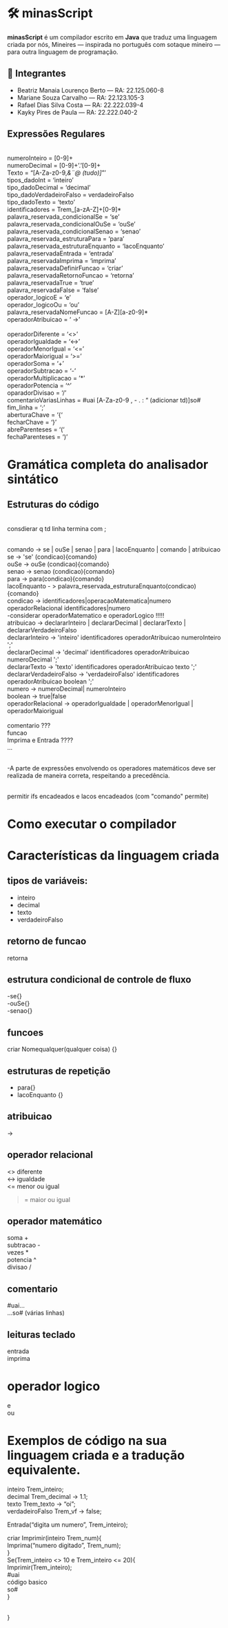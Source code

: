 # 🛠️ minasScript

**minasScript** é um compilador escrito em **Java** que traduz uma linguagem criada por nós, Mineires — inspirada no português com sotaque mineiro — para outra linguagem de programação.

## 👥 Integrantes

- Beatriz Manaia Lourenço Berto — RA: 22.125.060-8  
- Mariane Souza Carvalho — RA: 22.123.105-3  
- Rafael Dias Silva Costa — RA: 22.222.039-4  
- Kayky Pires de Paula — RA: 22.222.040-2  

## Expressões Regulares
<br>numeroInteiro = [0-9]+
<br>numeroDecimal = [0-9]+’.’[0-9]+
<br>Texto = “[A-Za-z0-9,*&¨@ (tudo)]*”’
<br>tipos_dadoInt = ‘inteiro’
<br>tipo_dadoDecimal = ‘decimal’
<br>tipo_dadoVerdadeiroFalso = verdadeiroFalso
<br>tipo_dadoTexto = ‘texto’
<br>identificadores =  Trem_[a-zA-Z]+[0-9]*
<br>palavra_reservada_condicionalSe = ‘se’
<br>palavra_reservada_condicionalOuSe = ‘ouSe’
<br>palavra_reservada_condicionalSenao = ‘senao’
<br>palavra_reservada_estruturaPara = ‘para’
<br>palavra_reservada_estruturaEnquanto = ‘lacoEnquanto’
<br>palavra_reservadaEntrada = ‘entrada’
<br>palavra_reservadaImprima = ‘imprima’
<br>palavra_reservadaDefinirFuncao = ‘criar’
<br>palavra_reservadaRetornoFuncao = ‘retorna’
<br>palavra_reservadaTrue = ‘true’
<br>palavra_reservadaFalse = ‘false’
<br>operador_logicoE = ‘e’
<br>operador_logicoOu = ‘ou’
<br>palavra_reservadaNomeFuncao = [A-Z][a-z0-9]*
<br>operadorAtribuicao = ‘ ->’  
<br> operadorDiferente = ‘<>’
<br> operadorIgualdade = ‘<->’
<br>operadorMenorIgual = ‘<=’
<br>operadorMaiorigual = ‘>=’
<br>operadorSoma = ‘+’
<br>operadorSubtracao = ‘-’
<br>operadorMultiplicacao = ’*’
<br>operadorPotencia =  ‘^’
<br>oparadorDivisao = ‘/’
<br>comentarioVariasLinhas = #uai [A-Za-z0-9 , - . : “ (adicionar td)]so#
<br>fim_linha = ‘;’
<br>aberturaChave = ‘{‘
<br>fecharChave = ‘}’
<br>abreParenteses = ‘(‘
<br>fechaParenteses = ‘)’

# Gramática completa do analisador sintático 

## Estruturas do código

<br> consdierar q td linha termina com ;

<br>comando -> se | ouSe | senao | para | lacoEnquanto | comando | atribuicao 
<br>se -> 'se' (condicao){comando}
<br>ouSe -> ouSe (condicao){comando}
<br>senao -> senao (condicao){comando}
<br>para -> para(condicao){comando}
<br>lacoEnquanto - > palavra_reservada_estruturaEnquanto(condicao){comando}
<br> condicao -> identificadores|operacaoMatematica|numero operadorRelacional identificadores|numero 
<br> -considerar operadorMatematico e operadorLogico !!!!!
<br> atribuicao -> declararInteiro | declararDecimal | declararTexto | declararVerdadeiroFalso
<br> declararInteiro -> 'inteiro' identificadores operadorAtribuicao numeroInteiro ';'
<br> declararDecimal ->  'decimal' identificadores operadorAtribuicao numeroDecimal ';'
<br> declararTexto ->  'texto' identificadores operadorAtribuicao texto ';'
<br> declararVerdadeiroFalso -> 'verdadeiroFalso' identificadores operadorAtribuicao boolean ';'
<br> numero -> numeroDecimal| numeroInteiro 
<br> boolean -> true|false 
<br> operadorRelacional -> operadorIgualdade | operadorMenorIgual | operadorMaiorigual
<br>
<br> comentario ???
<br> funcao
<br> Imprima e Entrada ????
<br> ...

<br>-A parte de expressões envolvendo os operadores matemáticos deve ser realizada de maneira correta, respeitando a precedência.

<br> permitir ifs encadeados e lacos encadeados (com "comando" permite)

# Como executar o compilador

# Características da linguagem criada
 
## tipos de variáveis:<br>
- inteiro<br>
- decimal<br>
- texto<br>
- verdadeiroFalso<br>

## retorno de funcao<br>
retorna<br>

## estrutura condicional de controle de fluxo<br>
-se{}<br>
-ouSe{}<br>
-senao{}<br>

## funcoes<br>
criar Nomequalquer(qualquer coisa) {}<br>

## estruturas de repetição<br>
- para{}<br>
- lacoEnquanto {}<br>
 
## atribuicao<br>
  ->  <br>
## operador relacional<br>
  <>  diferente<br>
  <->  igualdade<br>
  <=  menor ou igual
  >=  maior ou igual

## operador matemático<br>
soma +<br>
subtracao -<br>
vezes *<br>
potencia ^<br>
divisao /<br>

## comentario<br>
#uai...<br>
...so# (várias linhas)<br>

## leituras teclado<br>
entrada <br>
imprima<br>

# operador logico <br>
e<br>
ou<br>
 
# Exemplos de código na sua linguagem criada e a tradução equivalente.

inteiro Trem_inteiro;<br>
decimal Trem_decimal -> 1.1;<br>
texto Trem_texto -> “oi”;<br>
verdadeiroFalso Trem_vf -> false;<br>

Entrada(“digita um numero”, Trem_inteiro);<br>


criar Imprimir(inteiro Trem_num){<br>
Imprima(“numero digitado”, Trem_num);<br>
}<br>
Se(Trem_inteiro <> 10 e Trem_inteiro <= 20){<br>
Imprimir(Trem_inteiro);<br>
#uai<br>
 código basico<br>
so#<br>
}<br>

<br>}<br>



